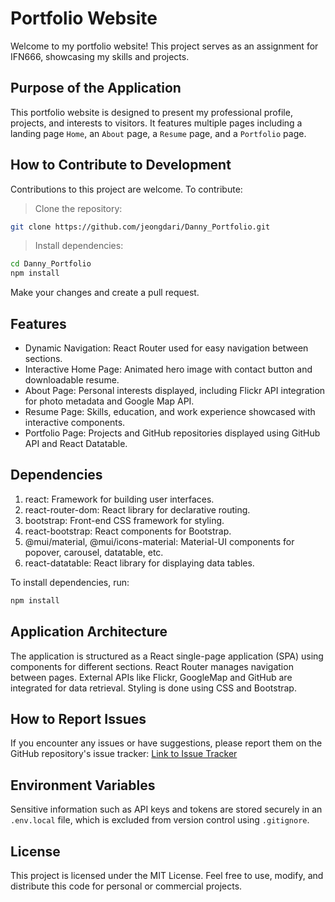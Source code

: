 # Portfolio Website
Welcome to my portfolio website! This project serves as an assignment for IFN666, showcasing my skills and projects.

## Purpose of the Application
This portfolio website is designed to present my professional profile, projects, and interests to visitors. It features multiple pages including a landing page `Home`, an `About` page, a `Resume` page, and a `Portfolio` page.

## How to Contribute to Development
Contributions to this project are welcome. To contribute:

> Clone the repository:

```bash
git clone https://github.com/jeongdari/Danny_Portfolio.git
```

> Install dependencies:

```bash
cd Danny_Portfolio
npm install
```
Make your changes and create a pull request.

## Features
- Dynamic Navigation: React Router used for easy navigation between sections.
- Interactive Home Page: Animated hero image with contact button and downloadable resume.
- About Page: Personal interests displayed, including Flickr API integration for photo metadata and Google Map API.
- Resume Page: Skills, education, and work experience showcased with interactive components.
- Portfolio Page: Projects and GitHub repositories displayed using GitHub API and React Datatable.

## Dependencies
1. react: Framework for building user interfaces.
2. react-router-dom: React library for declarative routing.
3. bootstrap: Front-end CSS framework for styling.
4. react-bootstrap: React components for Bootstrap.
5. @mui/material, @mui/icons-material: Material-UI components for popover, carousel, datatable, etc.
6. react-datatable: React library for displaying data tables.

To install dependencies, run:

```bash
npm install
```

## Application Architecture
The application is structured as a React single-page application (SPA) using components for different sections. React Router manages navigation between pages. External APIs like Flickr, GoogleMap and GitHub are integrated for data retrieval. Styling is done using CSS and Bootstrap.

## How to Report Issues
If you encounter any issues or have suggestions, please report them on the GitHub repository's issue tracker:
[Link to Issue Tracker](https://github.com/jeongdari/Danny_Portfolio/issues)

## Environment Variables
Sensitive information such as API keys and tokens are stored securely in an `.env.local` file, which is excluded from version control using `.gitignore`.

## License
This project is licensed under the MIT License. Feel free to use, modify, and distribute this code for personal or commercial projects.
